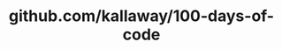 ---
layout: post
title: github.com/kallaway/100-days-of-code
categories: link
tags: [انگلیسی, برنامه‌نویسی]
---